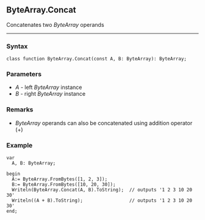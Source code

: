 ## ByteArray.Concat

Concatenates two *ByteArray* operands

---

### Syntax
```delphi
class function ByteArray.Concat(const A, B: ByteArray): ByteArray;
```

### Parameters

*   *A* - left *ByteArray* instance 
*   *B* - right *ByteArray* instance

### Remarks

*   *ByteArray* operands can also be concatenated using addition operator (+)

### Example
```delphi
var
  A, B: ByteArray;

begin
  A:= ByteArray.FromBytes([1, 2, 3]);
  B:= ByteArray.FromBytes([10, 20, 30]);
  Writeln(ByteArray.Concat(A, B).ToString);  // outputs '1 2 3 10 20 30'
  Writeln((A + B).ToString);                 // outputs '1 2 3 10 20 30'
end;
```
